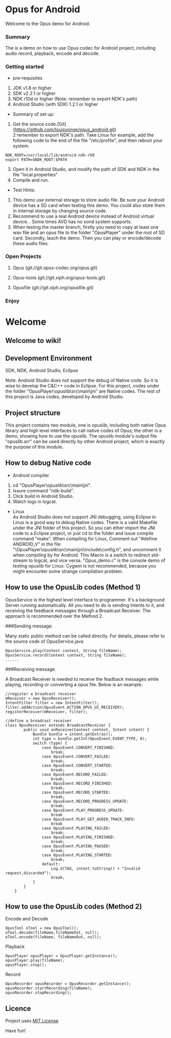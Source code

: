 Opus for Android
================


Welcome to the Opus demo for Android.

### Summary ###

The is a demo on how to use Opus codec for Android project, including audio record, playback, encode and decode.  


### Getting started ###

* pre-requisites  

1.	JDK v1.8 or higher  
2.	SDK v2.2.1 or higher  
3.	NDK  r10d or higher (Note: remember to export NDK's path) 
4.	Android Studio (with SDK) 1.2.1 or higher  


* Summary of set up:

1.	Get the source code.[Git] (https://github.com/louisyonge/opus_android.git)  
2	remember to export NDK's path. Take Linux for example, add the following code to the end of the file "/etc/profile", and then reboot your system.
```
NDK_ROOT=/usr/local/lib/android-ndk-r9d
export PATH=$NDK_ROOT:$PATH
```

3.	Open it in Android Studio, and modify the path of SDK and NDK in the file "local.properties"
4.	Compile and run.  

* Test Hints:

1. This demo use external storage to store audio file. Be sure your Android device has a SD card when testing this demo. You could also store them in internal storage by changing source code.
2. Recommend to use a real Android device instead of Android virtual device. . Some times AVD has no sond system supports.
3. When testing the master branch, firstly you need to copy at least one wav file and an opus file to the folder "OpusPlayer" under the root of SD card. Secondly, lauch the demo. Then you can play or encode/decode these audio files.
 

### Open Projects ###

1. Opus (git://git.opus-codec.org/opus.git)

2. Opus-tools (git://git.xiph.org/opus-tools.git)

3. Opusfile (git://git.xiph.org/opusfile.git)

### Enjoy ###

# Welcome


Welcome to wiki!
----------------
## Development Environment

SDK, NDK, Android Studio, Eclipse

Note: Android Studio does not support the debug of Native code. So it is wise to develop the C&C++ code in Eclipse. For this project, codes under the folder "OpusPlayer\opuslib\src\main\jni" are Native codes. The rest of this project is Java codes, developed by Android Studio.

## Project structure

This project contains two module, one is opuslib, including both native Opus library and high level interfaces to call native codes of Opus; the other is a demo, showing how to use the opuslib. The opuslib module's output file "opuslib.arr" can be used directly by other Android project, which is exactly the purpose of this module. 
 
## How to debug Native code

* Android compiler  
1. cd "OpusPlayer\opuslib\src\main\jni".
2. Issure command "ndk-build".
5. Click build in Android Studio.
6. Watch logs in logcat.
* Linux  
As Android Studio does not support JNI debugging, using Eclipse in Linux is a good way to debug Native codes. There is a valid Makefile under the JNI folder of this project. So you can ether import the JNI code to a Eclipse project, or just cd to the folder and issue compile command "make". When compiling for Linux, Comment out "#define ANDROID_V" in the file "\OpusPlayer\opuslib\src\main\jni\include\config.h", and uncomment it when compiling by for Android. This Macro is a switch to redirect std-stream to logcat, and vice versa. "Opus_demo.c" is the console demo of testing opuslib for Linux. Cygwin is not recommended, because you might encounter some strange compilation problem. 


## How to use the OpusLib codes (Method 1)
OpusService is the highest level interface to programmer. It's a background Server running automatically. All you need to do is sending Intents to it, and receiving the feedback messages through a Broadcast Receiver. The approach is recommended over the Method 2.

###Sending message. 

Many static public method can be called directly. For details, please refer to the source code of OpusService.java
```
OpusService.play(Context context, String fileName);
OpusService.record(Context context, String fileName);
......
```

###Receiving message.

A Broadcast Receiver is needed to receive the feadback messages while playing, recording or converting a opus file. Below is an example.
```
//register a broadcast receiver
mReceiver = new OpusReceiver();
IntentFilter filter = new IntentFilter();
filter.addAction(OpusEvent.ACTION_OPUS_UI_RECEIVER);
registerReceiver(mReceiver, filter);

//define a broadcast receiver
class OpusReceiver extends BroadcastReceiver {
        public void onReceive(Context context, Intent intent) {
            Bundle bundle = intent.getExtras();
            int type = bundle.getInt(OpusEvent.EVENT_TYPE, 0);
            switch (type) {
                case OpusEvent.CONVERT_FINISHED:
                    break;
                case OpusEvent.CONVERT_FAILED:
                    break;
                case OpusEvent.CONVERT_STARTED:
                    break;
                case OpusEvent.RECORD_FAILED: 
                    break;
                case OpusEvent.RECORD_FINISHED: 
                    break;
                case OpusEvent.RECORD_STARTED: 
                    break;
                case OpusEvent.RECORD_PROGRESS_UPDATE:  
                    break;
                case OpusEvent.PLAY_PROGRESS_UPDATE:
					break
                case OpusEvent.PLAY_GET_AUDIO_TRACK_INFO:  
					break
                case OpusEvent.PLAYING_FAILED:
                    break;
                case OpusEvent.PLAYING_FINISHED:
                    break;
                case OpusEvent.PLAYING_PAUSED:            
                    break;
                case OpusEvent.PLAYING_STARTED:                
                    break;
                default:
                    Log.d(TAG, intent.toString() + "Invalid request,discarded");
                    break;
            }
        }
    }

```


## How to use the OpusLib codes (Method 2)
Encode and Decode
```
OpusTool oTool = new OpusTool();
oTool.decode(fileName,fileNameOut, null);
oTool.encode(fileName, fileNameOut, null);
```
Playback
```
OpusPlayer opusPlayer = OpusPlayer.getInstance();
opusPlayer.play(fileName);
opusPlayer.stop();
```
Record
```
OpusRecorder opusRecorder = OpusRecorder.getInstance();
opusRecorder.startRecording(fileName);
opusRecorder.stopRecording();
```

Licence
--------
Project uses [MIT License](LICENSE)


Have fun!